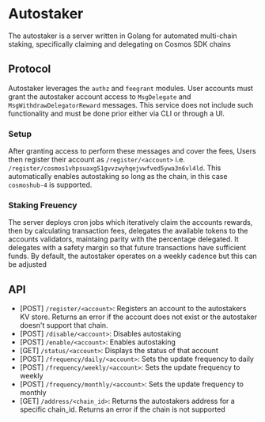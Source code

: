 # Autostaker

The autostaker is a server written in Golang for automated multi-chain staking, specifically claiming and delegating on Cosmos SDK chains

## Protocol

Autostaker leverages the `authz` and `feegrant` modules. User accounts must grant the autostaker account access to `MsgDelegate` and `MsgWithdrawDelegatorReward` messages. This service does not include such functionality and must be done prior either via CLI or through a UI.

### Setup

After granting access to perform these messages and cover the fees, Users then register their account as `/register/<account>` i.e. `/register/cosmos1vhpsuaxg51gvvzwyhqejvwfved5ywa3n6vl4ld`. This automatically enables autostaking so long as the chain, in this case `cosmoshub-4` is supported.

### Staking Freuency

The server deploys cron jobs which iteratively claim the accounts rewards, then by calculating transaction fees, delegates the available tokens to the accounts validators, maintaing parity with the percentage delegated. It delegates with a safety margin so that future transactions have sufficient funds. By default, the autostaker operates on a weekly cadence but this can be adjusted

## API

- [POST] `/register/<account>`: Registers an account to the autostakers KV store. Returns an error if the account does not exist or the autostaker doesn't support that chain.
- [POST] `/disable/<account>`: Disables autostaking
- [POST] `/enable/<account>`: Enables autostaking
- [GET] `/status/<account>`: Displays the status of that account
- [POST] `/frequency/daily/<account>`: Sets the update frequency to daily
- [POST] `/frequency/weekly/<account>`: Sets the update frequency to weekly
- [POST] `/frequency/monthly/<account>`: Sets the update frequency to monthly
- [GET] `/address/<chain_id>`: Returns the autostakers address for a specific chain_id. Returns an error if the chain is not supported